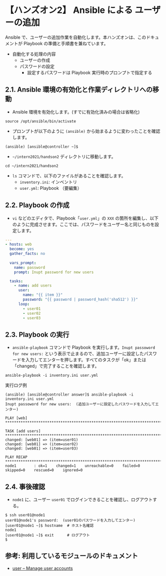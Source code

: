 # 【ハンズオン2】 Ansible による ユーザーの追加

Ansible で、ユーザーの追加作業を自動化します。本ハンズオンは、このドキュメントが Playbook の準備と手順書を兼ねています。

- 自動化する処理の内容
  - ユーザーの作成
  - パスワードの設定
    - 設定するパスワードは Playbook 実行時のプロンプトで指定する

## 2.1. Ansible 環境の有効化と作業ディレクトリへの移動

- Ansible 環境を有効化します。(すでに有効化済みの場合は省略化)
```
source /opt/ansible/bin/activate
```

- プロンプトが以下のように `(ansible)` から始まるように変わったことを確認します。
```
(ansible) [ansible@controller ~]$ 
```

- `~/intern2021/handson2` ディレクトリに移動します。
```
cd ~/intern2021/handson2
```

- `ls` コマンドで、以下のファイルがあることを確認します。
  - `inventory.ini`: インベントリ
  - `user.yml`: Playbook （要編集）

## 2.2. Playbook の作成
- `vi` などのエディタで、Playbook「`user.yml`」の `XXX` の箇所を編集し、以下のように完成させます。ここでは、パスワードをユーザー名と同じものを設定します。

```yaml
---
- hosts: web
  become: yes
  gather_facts: no
  
  vars_prompt:
    name: password
    prompt: Inupt password for new users

  tasks:
    - name: add users
      user:
        name: "{{ item }}"
        password: "{{ password | password_hash('sha512') }}"
      loop:
        - user01
        - user02
        - user03
```

## 2.3. Playbook の実行
- `ansible-playbook` コマンドで Playbook を実行します。`Inupt passoword for new users:` という表示で止まるので、追加ユーザーに設定したパスワードを入力してエンターを押します。すべてのタスクが「ok」または「changed」で完了することを確認します。

```
ansible-playbook -i inventory.ini user.yml 
```

実行ログ例
```
(ansible) [ansible@controller answer]$ ansible-playbook -i inventory.ini user.yml 
Inupt passoword for new users:  (追加ユーザーに設定したパスワードを入力してエンター)

PLAY [web] ******************************************************************************************

TASK [add users] ************************************************************************************
changed: [web01] => (item=user01)
changed: [web01] => (item=user02)
changed: [web01] => (item=user03)

PLAY RECAP *****************************************************************************************
node1        : ok=1    changed=1    unreachable=0    failed=0    skipped=0    rescued=0    ignored=0 
```
## 2.4. 事後確認

- `node1` に、ユーザー `user01` でログインできることを確認し、ログアウトする。
```
$ ssh user01@node1
user01@node1's password:  (user01のパスワードを入力してエンター)
[user01@node1 ~]$ hostname  # ホスト名確認
node1
[user01@node1 ~]$ exit      # ログアウト
$
```

## 参考: 利用しているモジュールのドキュメント
- [user – Manage user accounts](https://docs.ansible.com/ansible/latest/modules/user_module.html)
